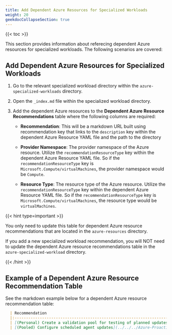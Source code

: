 ```yaml
---
title: Add Dependent Azure Resources for Specialized Workloads
weight: 20
geekdocCollapseSection: true
---
```


{{< toc >}}

This section provides information about referecing dependent Azure resources for specialized workloads. The following scenarios are covered:

## Add Dependent Azure Resources for Specialized Workloads

1. Go to the relevant specialized workload directory within the `azure-specialized-workloads` directory.
1. Open the `_index.md` file within the specialized workload directory.
1. Add the dependent Azure resources to the **Dependent Azure Resource Recommendations** table where the following columns are required:

    - **Recommendation**: This will be a markdown URL built using recommendation key that links to the `description` key within the dependent Azure Resource YAML file and the path to the directory

    - **Provider Namespace**: The provider namespace of the Azure resource. Utilize the `recommendationResourceType` key within the dependent Azure Resource YAML file. So if the `recommendationResourceType` key is `Microsoft.Compute/virtualMachines`, the provider namespace would be `Compute`.

    - **Resource Type**: The resource type of the Azure resource. Utilize the `recommendationResourceType` key within the dependent Azure Resource YAML file. So if the `recommendationResourceType` key is `Microsoft.Compute/virtualMachines`, the resource type would be `virtualMachines`.

{{< hint type=important >}}

You only need to update this table for dependent Azure resource recommendations that are located in the `azure-resources` directory.

If you add a new specialized workload recommendation, you will NOT need to update the dependent Azure resource recommendations table in the `azure-specialized-workload` directory.

{{< /hint >}}

## Example of a Dependent Azure Resource Recommendation Table

See the markdown example below for a dependent Azure resource recommendation table:

  ```markdown
    | Recommendation                                                                                                                                                                                                                         |  Provider Namespace   | Resource Type |
    |:---------------------------------------------------------------------------------------------------------------------------------------------------------------------------------------------------------------------------------------|:---------------------:|:-------------:|
    | [(Personal) Create a validation pool for testing of planned updates](../../../Azure-Proactive-Resiliency-Library-v2/azure-resources/DesktopVirtualization/hostPools/#personal-create-a-validation-pool-for-testing-of-planned-updates) | DesktopVirtualization |   hostPools   |
    | [(Pooled) Configure scheduled agent updates](../../../Azure-Proactive-Resiliency-Library-v2/azure-resources/DesktopVirtualization/hostPools/#pooled-configure-scheduled-agent-updates)                                                 | DesktopVirtualization |   hostPools   |
  ```
